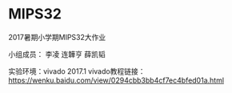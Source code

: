 # MIPS32

2017暑期小学期MIPS32大作业

小组成员：
李凌
连韡亨
薛凯韬

实验环境：vivado 2017.1
vivado教程链接：https://wenku.baidu.com/view/0294cbb3bb4cf7ec4bfed01a.html
